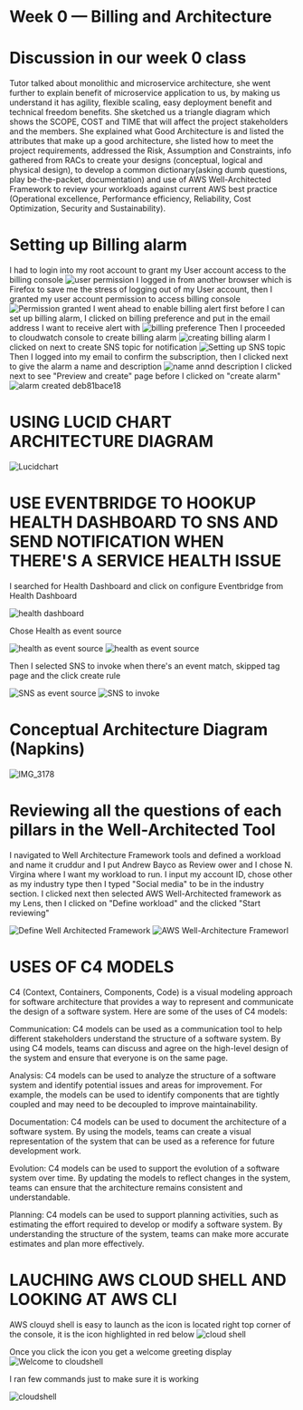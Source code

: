 # Week 0 — Billing and Architecture
# Discussion in our week 0 class
Tutor talked about monolithic and microservice architecture, she went further to explain benefit of microservice application to us, by making us understand it has agility, flexible scaling, easy deployment benefit and technical freedom benefits. She sketched us a triangle diagram which shows the SCOPE, COST and TIME that will affect the project stakeholders and the members.
She explained what Good Architecture is and listed the attributes that make up a good architecture, she listed how to meet the project requirements,  addressed the Risk, Assumption and Constraints, info gathered from RACs to create your designs (conceptual, logical and physical design), to develop a common dictionary(asking dumb questions, play be-the-packet, documentation) and use of AWS Well-Architected Framework  to review your workloads against current AWS best practice (Operational excellence, Performance efficiency, Reliability,  Cost Optimization, Security and Sustainability).

# Setting up Billing alarm
I had to login into my root account to grant my User account access to the  billing console
![user permission](https://user-images.githubusercontent.com/111932225/219644113-a1edccb2-a005-455f-b182-45d392db7241.png)
I logged in from another browser which is Firefox to save  me the stress of logging out of my User account, then  I granted my user account permission to access billing console
![Permission granted](https://user-images.githubusercontent.com/111932225/219645646-f096f588-d721-4c3f-90f7-df0b12f9d33f.png)
I went ahead to enable billing alert first before I can set up billing alarm, I clicked on billing preference and put in the email address I want to receive alert with
![billing preference](https://user-images.githubusercontent.com/111932225/219647064-a108da5a-52e2-4700-b983-4e65421d93ab.png)
Then I proceeded to cloudwatch console to create billing alarm
![creating billing alarm](https://user-images.githubusercontent.com/111932225/219654075-f4ad1c16-d03c-469c-a8c8-d34e06de65f3.png)
I clicked on next to create SNS topic for notification
![Setting up SNS topic](https://user-images.githubusercontent.com/111932225/219654351-66237895-83d7-4ffe-8b88-642dfe0b1980.png)
Then I logged into my email to confirm the subscription, then I clicked next to give the alarm a name and description
![name annd description](https://user-images.githubusercontent.com/111932225/219655891-1f5b7951-c598-4356-b1cc-0c4d4729eb69.png)
I clicked next to see "Preview and create" page before I clicked on "create alarm"
![alarm created](https://user-images.githubusercontent.com/111932225/219656532-3a3fe95e-13b3-427a-b3d2-0c86c0f83eca.png) deb81bace18

# USING LUCID CHART ARCHITECTURE DIAGRAM

![Lucidchart](https://user-images.githubusercontent.com/111932225/219817872-f9382241-1fe6-4480-9d66-80d6f58fbfbf.png)


# USE EVENTBRIDGE TO HOOKUP HEALTH DASHBOARD TO SNS AND SEND NOTIFICATION WHEN THERE'S A SERVICE HEALTH ISSUE

I searched for Health Dashboard and click on configure Eventbridge from Health Dashboard

![health dashboard](https://user-images.githubusercontent.com/111932225/219857804-94ce2b61-5eed-438a-b4ec-607100ff1d69.png)

Chose Health as event source 

![health as event source](https://user-images.githubusercontent.com/111932225/219857955-ad5b88ed-cff9-4f82-9460-6207b97a2c7c.png)
![health as event source](https://user-images.githubusercontent.com/111932225/219857959-c2594b31-9704-445a-8226-29f2bccf3ad1.png)

Then I selected SNS to invoke when there's an event match, skipped tag page and the click create rule

![SNS as event source](https://user-images.githubusercontent.com/111932225/219858051-a2a4daec-dbf4-4991-8cc5-899d50f8b109.png)
![SNS to invoke](https://user-images.githubusercontent.com/111932225/219858069-0f5e5ef8-7095-4bf3-87d3-6865a4f29ace.png)


# Conceptual Architecture Diagram (Napkins)

![IMG_3178](https://user-images.githubusercontent.com/111932225/219863669-da0bddda-7811-4214-87c4-6b6a5b1585bb.jpg)


# Reviewing all the questions of each pillars in the Well-Architected Tool

I navigated to Well Architecture Framework tools and defined a workload and name it cruddur and I put Andrew Bayco as Review ower and I chose N. Virgina where I want my workload to run. I input my account ID, chose other as my industry type then I typed "Social media" to be in the industry section. I clicked next then selected AWS Well-Architected framework as my Lens, then I clicked on "Define workload" and the clicked "Start reviewing"

![Define Well Architected Framework](https://user-images.githubusercontent.com/111932225/219873342-dda7db55-c6d8-4819-bab5-4eb08e06ece2.png)
![AWS Well-Architecture Frameworl](https://user-images.githubusercontent.com/111932225/219873362-1b14be1d-38aa-440f-970d-8e76f0147e8e.png)

# USES OF C4 MODELS

C4 (Context, Containers, Components, Code) is a visual modeling approach for software architecture that provides a way to represent and communicate the design of a software system. Here are some of the uses of C4 models:

Communication: C4 models can be used as a communication tool to help different stakeholders understand the structure of a software system. By using C4 models, teams can discuss and agree on the high-level design of the system and ensure that everyone is on the same page.

Analysis: C4 models can be used to analyze the structure of a software system and identify potential issues and areas for improvement. For example, the models can be used to identify components that are tightly coupled and may need to be decoupled to improve maintainability.

Documentation: C4 models can be used to document the architecture of a software system. By using the models, teams can create a visual representation of the system that can be used as a reference for future development work.

Evolution: C4 models can be used to support the evolution of a software system over time. By updating the models to reflect changes in the system, teams can ensure that the architecture remains consistent and understandable.

Planning: C4 models can be used to support planning activities, such as estimating the effort required to develop or modify a software system. By understanding the structure of the system, teams can make more accurate estimates and plan more effectively.

# LAUCHING AWS CLOUD SHELL AND LOOKING AT AWS CLI

AWS clouyd shell is easy to launch as the icon is located right top corner of the console, it is the icon highlighted in red below
![cloud shell](https://user-images.githubusercontent.com/111932225/219874812-98a403ae-9e2e-44ef-b5a3-33c5a2ff9015.png)

Once you click the icon you get a welcome greeting display
![Welcome to cloudshell](https://user-images.githubusercontent.com/111932225/219875043-4bcb8d67-7b40-40bd-bf16-a4a1b4c37db0.png)

I ran few commands just to make sure it is working

![cloudshell](https://user-images.githubusercontent.com/111932225/219875282-71835aff-80bd-432e-8992-cb939dc1c821.png)
